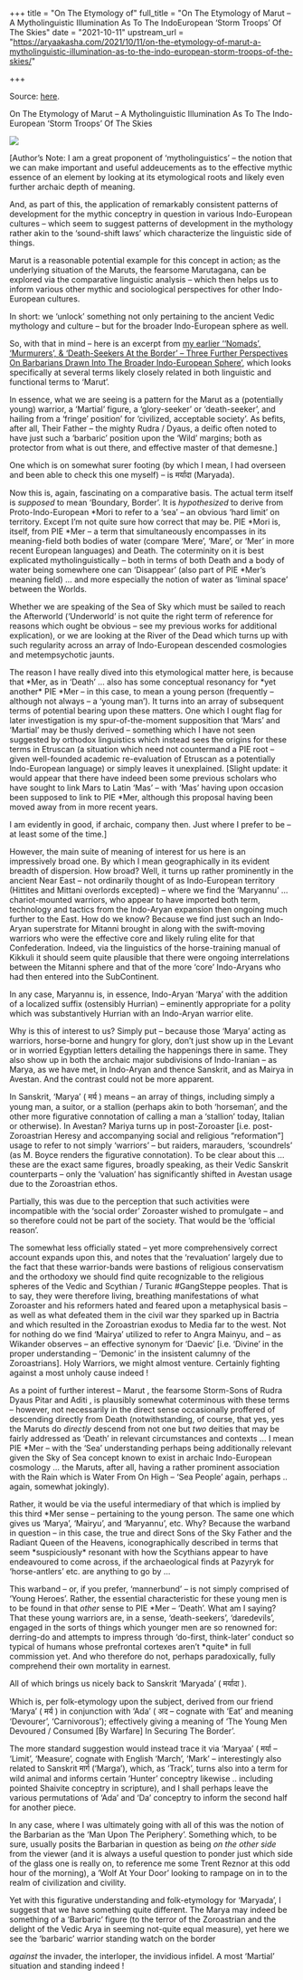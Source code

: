+++
title = "On The Etymology of"
full_title = "On The Etymology of Marut – A Mytholinguistic Illumination As To The IndoEuropean ‘Storm Troops’ Of The Skies"
date = "2021-10-11"
upstream_url = "https://aryaakasha.com/2021/10/11/on-the-etymology-of-marut-a-mytholinguistic-illumination-as-to-the-indo-european-storm-troops-of-the-skies/"

+++

Source: [here](https://aryaakasha.com/2021/10/11/on-the-etymology-of-marut-a-mytholinguistic-illumination-as-to-the-indo-european-storm-troops-of-the-skies/).

On The Etymology of Marut – A Mytholinguistic Illumination As To The Indo-European ‘Storm Troops’ Of The Skies

![](https://aryaakasha.files.wordpress.com/2021/10/magic-flying.png?w=300)

\[Author’s Note: I am a great proponent of ‘mytholinguistics’ – the notion that we can make important and useful addeucements as to the effective mythic essence of an element by looking at its etymological roots and likely even further archaic depth of meaning.

And, as part of this, the application of remarkably consistent patterns of development for the mythic conceptry in question in various Indo-European cultures – which seem to suggest patterns of development in the mythology rather akin to the ‘sound-shift laws’ which characterize the linguistic side of things.

Marut is a reasonable potential example for this concept in action; as the underlying situation of the Maruts, the fearsome Marutagana, can be explored via the comparative linguistic analysis – which then helps us to inform various other mythic and sociological perspectives for other Indo-European cultures.

In short: we ‘unlock’ something not only pertaining to the ancient Vedic mythology and culture – but for the broader Indo-European sphere as well.

So, with that in mind – here is an excerpt from [my earlier ‘‘Nomads’, ‘Murmurers’, & ‘Death-Seekers At the Border’ – Three Further Perspectives On Barbarians Drawn Into The Broader Indo-European Sphere’](https://aryaakasha.com/2021/09/13/nomads-murmurers-death-seekers-at-the-border-three-further-perspectives-on-barbarians-drawn-into-the-broader-indo-european-sphere/), which looks specifically at several terms likely closely related in both linguistic and functional terms to ‘Marut’.

In essence, what we are seeing is a pattern for the Marut as a (potentially young) warrior, a ‘Martial’ figure, a ‘glory-seeker’ or ‘death-seeker’, and hailing from a ‘fringe’ position’ for ‘civilized, acceptable society’. As befits, after all, Their Father – the mighty Rudra / Dyaus, a deific often noted to have just such a ‘barbaric’ position upon the ‘Wild’ margins; both as protector from what is out there, and effective master of that demesne.\]

One which is on somewhat surer footing (by which I mean, I had overseen and been able to check this one myself) – is मर्यादा (Maryada).

Now this is, again, fascinating on a comparative basis. The actual term itself is *supposed* to mean ‘Boundary, Border’. It is *hypothesized* to derive from Proto-Indo-European \*Mori to refer to a ‘sea’ – an obvious ‘hard limit’ on territory. Except I’m not quite sure how correct that may be. PIE \*Mori is, itself, from PIE \*Mer – a term that simultaneously encompasses in its meaning-field both bodies of water (compare ‘Mere’, ‘Mare’, or ‘Mer’ in more recent European languages) and Death. The coterminity on it is best explicated mytholinguistically – both in terms of both Death and a body of water being somewhere one can ‘Disappear’ (also part of PIE \*Mer’s meaning field) … and more especially the notion of water as ‘liminal space’ between the Worlds.

Whether we are speaking of the Sea of Sky which must be sailed to reach the Afterworld (‘Underworld’ is not quite the right term of reference for reasons which ought be obvious – see my previous works for additional explication), or we are looking at the River of the Dead which turns up with such regularity across an array of Indo-European descended cosmologies and metempsychotic jaunts.

The reason I have really dived into this etymological matter here, is because that \*Mer, as in ‘Death’ … also has some conceptual resonancy for \*yet another\* PIE \*Mer – in this case, to mean a young person (frequently – although not always – a ‘young man’). It turns into an array of subsequent terms of potential bearing upon these matters. One which I ought flag for later investigation is my spur-of-the-moment supposition that ‘Mars’ and ‘Martial’ may be thusly derived – something which I have not seen suggested by orthodox linguistics which instead sees the origins for these terms in Etruscan (a situation which need not countermand a PIE root – given well-founded academic re-evaluation of Etruscan as a potentially Indo-European language) or simply leaves it unexplained. \[Slight update: it would appear that there have indeed been some previous scholars who have sought to link Mars to Latin ‘Mas’ – with ‘Mas’ having upon occasion been supposed to link to PIE \*Mer, although this proposal having been moved away from in more recent years.

I am evidently in good, if archaic, company then. Just where I prefer to be – at least some of the time.\]

However, the main suite of meaning of interest for us here is an impressively broad one. By which I mean geographically in its evident breadth of dispersion. How broad? Well, it turns up rather prominently in the ancient Near East – not ordinarily thought of as Indo-European territory (Hittites and Mittani overlords excepted) – where we find the ‘Maryannu’ … chariot-mounted warriors, who appear to have imported both term, technology and tactics from the Indo-Aryan expansion then ongoing much further to the East. How do we know? Because we find just such an Indo-Aryan superstrate for Mitanni brought in along with the swift-moving warriors who were the effective core and likely ruling elite for that Confederation. Indeed, via the linguistics of the horse-training manual of Kikkuli it should seem quite plausible that there were ongoing interrelations between the Mitanni sphere and that of the more ‘core’ Indo-Aryans who had then entered into the SubContinent.

In any case, Maryannu is, in essence, Indo-Aryan ‘Marya’ with the addition of a localized suffix (ostensibly Hurrian) – eminently appropriate for a polity which was substantively Hurrian with an Indo-Aryan warrior elite.

Why is this of interest to us? Simply put – because those ‘Marya’ acting as warriors, horse-borne and hungry for glory, don’t just show up in the Levant or in worried Egyptian letters detailing the happenings there in same. They also show up in both the archaic major subdivisions of Indo-Iranian – as Marya, as we have met, in Indo-Aryan and thence Sanskrit, and as Mairya in Avestan. And the contrast could not be more apparent.

In Sanskrit, ‘Marya’ ( मर्य ) means – an array of things, including simply a young man, a suitor, or a stallion (perhaps akin to both ‘horseman’, and the other more figurative connotation of calling a man a ‘stallion’ today, Italian or otherwise). In Avestan? Mariya turns up in post-Zoroaster \[i.e. post-Zoroastrian Heresy and accompanying social and religious “reformation”\] usage to refer to not simply ‘warriors’ – but raiders, marauders, ‘scoundrels’ (as M. Boyce renders the figurative connotation). To be clear about this … these are the exact same figures, broadly speaking, as their Vedic Sanskrit counterparts – only the ‘valuation’ has significantly shifted in Avestan usage due to the Zoroastrian ethos.

Partially, this was due to the perception that such activities were incompatible with the ‘social order’ Zoroaster wished to promulgate – and so therefore could not be part of the society. That would be the ‘official reason’.

The somewhat less officially stated – yet more comprehensively correct account expands upon this, and notes that the ‘revaluation’ largely due to the fact that these warrior-bands were bastions of religious conservatism and the orthodoxy we should find quite recognizable to the religious spheres of the Vedic and Scythian / Turanic #GangSteppe peoples. That is to say, they were therefore living, breathing manifestations of what Zoroaster and his reformers hated and feared upon a metaphysical basis – as well as what defeated them in the civil war they sparked up in Bactria and which resulted in the Zoroastrian exodus to Media far to the west. Not for nothing do we find ‘Mairya’ utilized to refer to Angra Mainyu, and – as Wikander observes – an effective synonym for ‘Daevic’ \[i.e. ‘Divine’ in the proper understanding – ‘Demonic’ in the insistent calumny of the Zoroastrians\]. Holy Warriors, we might almost venture. Certainly fighting against a most unholy cause indeed !

As a point of further interest – Marut , the fearsome Storm-Sons of Rudra Dyaus Pitar and Aditi , is plausibly somewhat coterminous with these terms – however, not necessarily in the direct sense occasionally proffered of descending directly from Death (notwithstanding, of course, that yes, yes the Maruts do *directly* descend from not one but *two* deities that may be fairly addressed as ‘Death’ in relevant circumstances and contexts … I mean PIE \*Mer – with the ‘Sea’ understanding perhaps being additionally relevant given the Sky of Sea concept known to exist in archaic Indo-European cosmology … the Maruts, after all, having a rather prominent association with the Rain which is Water From On High – ‘Sea People’ again, perhaps .. again, somewhat jokingly).

Rather, it would be via the useful intermediary of that which is implied by this third \*Mer sense – pertaining to the young person. The same one which gives us ‘Marya’, ‘Mairyu’, and ‘Maryannu’, etc. Why? Because the warband in question – in this case, the true and direct Sons of the Sky Father and the Radiant Queen of the Heavens, iconographically described in terms that seem \*suspiciously\* resonant with how the Scythians appear to have endeavoured to come across, if the archaeological finds at Pazyryk for ‘horse-antlers’ etc. are anything to go by …

This warband – or, if you prefer, ‘mannerbund’ – is not simply comprised of ‘Young Heroes’. Rather, the essential characteristic for these young men is to be found in that *other* sense to PIE \*Mer – ‘Death’. What am I saying? That these young warriors are, in a sense, ‘death-seekers’, ‘daredevils’, engaged in the sorts of things which younger men are so renowned for: derring-do and attempts to impress through ‘do-first, think-later’ conduct so typical of humans whose prefrontal cortexes aren’t \*quite\* in full commission yet. And who therefore do not, perhaps paradoxically, fully comprehend their own mortality in earnest.

All of which brings us nicely back to Sanskrit ‘Maryada’ ( मर्यादा ).

Which is, per folk-etymology upon the subject, derived from our friend ‘Marya’ ( मर्य ) in conjunction with ‘Ada’ ( अद – cognate with ‘Eat’ and meaning ‘Devourer’, ‘Carnivorous’); effectively giving a meaning of ‘The Young Men Devoured / Consumed \[By Warfare\] In Securing The Border’.

The more standard suggestion would instead trace it via ‘Maryaa’ ( मर्या – ‘Limit’, ‘Measure’, cognate with English ‘March’, ‘Mark’ – interestingly also related to Sanskrit मार्ग (‘Marga’), which, as ‘Track’, turns also into a term for wild animal and informs certain ‘Hunter’ conceptry likewise .. including pointed Shaivite conceptry in scripture), and I shall perhaps leave the various permutations of ‘Ada’ and ‘Da’ conceptry to inform the second half for another piece.

In any case, where I was ultimately going with all of this was the notion of the Barbarian as the ‘Man Upon The Periphery’. Something which, to be sure, usually posits the Barbarian in question as being *on the other side* from the viewer (and it is always a useful question to ponder just which side of the glass one is really on, to reference me some Trent Reznor at this odd hour of the morning), a ‘Wolf At Your Door’ looking to rampage on in to the realm of civilization and civility.

Yet with this figurative understanding and folk-etymology for ‘Maryada’, I suggest that we have something quite different. The Marya may indeed be something of a ‘Barbaric’ figure (to the terror of the Zoroastrian and the delight of the Vedic Arya in seeming not-quite equal measure), yet here we see the ‘barbaric’ warrior standing watch on the border

*against* the invader, the interloper, the invidious infidel. A most
‘Martial’ situation and standing indeed !